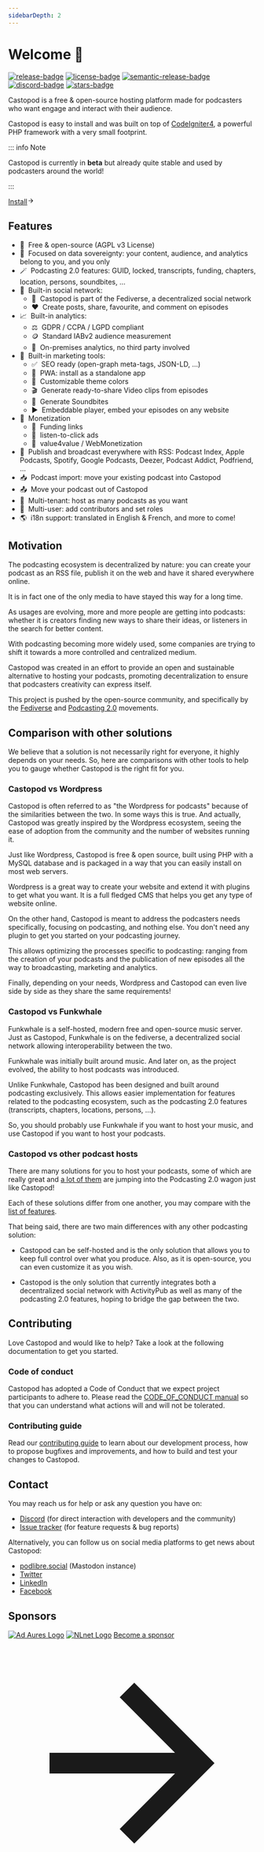 ```yaml
---
sidebarDepth: 2
---
```


# Welcome 👋

[![release-badge]][release]&nbsp;[![license-badge]][license]&nbsp;[![semantic-release-badge]][semantic-release]&nbsp;[![discord-badge]][discord]&nbsp;[![stars-badge]][stars]

Castopod is a free & open-source hosting platform made for podcasters who want
engage and interact with their audience.

Castopod is easy to install and was built on top of
[CodeIgniter4](https://codeigniter.com/), a powerful PHP framework with a very
small footprint.

::: info Note

Castopod is currently in **beta** but already quite stable and used by
podcasters around&nbsp;the&nbsp;world!

:::

<div class="flex items-center">
  <a href="/getting-started/install" class="inline-flex items-center px-4 py-2 mx-auto font-semibold text-center text-white rounded-full shadow gap-x-1 bg-pine-500 hover:no-underline hover:bg-pine-600">Install<svg viewBox="0 0 24 24" width="1em" height="1em" class="text-xl text-pine-200"><path fill="currentColor" d="m16.172 11-5.364-5.364 1.414-1.414L20 12l-7.778 7.778-1.414-1.414L16.172 13H4v-2z"></path></svg></a>
</div>

## Features

- 🌱 &nbsp;Free & open-source (AGPL v3 License)
- 🔐 &nbsp;Focused on data sovereignty: your content, audience, and analytics
  belong to you, and&nbsp;you&nbsp;only
- 🪄 &nbsp;Podcasting 2.0 features: GUID, locked, transcripts, funding, chapters,
  location, persons, soundbites, …
- 💬 &nbsp;Built-in social network:
  - 🚀 &nbsp;Castopod is part of the Fediverse, a decentralized social network
  - ❤️ &nbsp;Create posts, share, favourite, and comment on episodes
- 📈 &nbsp;Built-in analytics:
  - ⚖️ &nbsp;GDPR / CCPA / LGPD compliant
  - 🪙 &nbsp;Standard IABv2 audience measurement
  - 🏡 &nbsp;On-premises analytics, no third party involved
- 📢 &nbsp;Built-in marketing tools:
  - ✅ &nbsp;SEO ready (open-graph meta-tags, JSON-LD, …)
  - 📱 &nbsp;PWA: install as a standalone app
  - 🎨 &nbsp;Customizable theme colors
  - 🎬 &nbsp;Generate ready-to-share Video clips from episodes
  - 🎵 &nbsp;Generate Soundbites
  - ▶️ &nbsp;Embeddable player, embed your episodes on any website
- 💸 &nbsp;Monetization
  - 🔗 &nbsp;Funding links
  - 📲 &nbsp;listen-to-click ads
  - 🤝 &nbsp;value4value / WebMonetization
- 📡 &nbsp;Publish and broadcast everywhere with RSS: Podcast Index, Apple
  Podcasts, Spotify, Google Podcasts, Deezer, Podcast Addict, Podfriend, …
- 📥 &nbsp;Podcast import: move your existing podcast into Castopod
- 📤 &nbsp;Move your podcast out of Castopod
- 🔀 &nbsp;Multi-tenant: host as many podcasts as you want
- 👥 &nbsp;Multi-user: add contributors and set roles
- 🌎 &nbsp;i18n support: translated in English & French, and more to come!

## Motivation

The podcasting ecosystem is decentralized by nature: you can create your podcast
as an RSS file, publish it on the web and have it shared everywhere online.

It is in fact one of the only media to have stayed this way for a long time.

As usages are evolving, more and more people are getting into podcasts: whether
it is creators finding new ways to share their ideas, or listeners in the search
for better content.

With podcasting becoming more widely used, some companies are trying to shift it
towards a more controlled and centralized medium.

Castopod was created in an effort to provide an open and sustainable alternative
to hosting your podcasts, promoting decentralization to ensure that podcasters
creativity can express itself.

This project is pushed by the open-source community, and specifically by the
[Fediverse](https://fediverse.party/en/fediverse/) and
[Podcasting 2.0](https://podcastindex.org/) movements.

## Comparison with other solutions

We believe that a solution is not necessarily right for everyone, it highly
depends on your needs. So, here are comparisons with other tools to help you to
gauge whether Castopod is the right fit for you.

### Castopod vs Wordpress

Castopod is often referred to as "the Wordpress for podcasts" because of the
similarities between the two. In some ways this is true. And actually, Castopod
was greatly inspired by the Wordpress ecosystem, seeing the ease of adoption
from the community and the number of websites running it.

Just like Wordpress, Castopod is free & open source, built using PHP with a
MySQL database and is packaged in a way that you can easily install on most web
servers.

Wordpress is a great way to create your website and extend it with plugins to
get what you want. It is a full fledged CMS that helps you get any type of
website online.

On the other hand, Castopod is meant to address the podcasters needs
specifically, focusing on podcasting, and nothing else. You don't need any
plugin to get you started on your podcasting journey.

This allows optimizing the processes specific to podcasting: ranging from the
creation of your podcasts and the publication of new episodes all the way to
broadcasting, marketing and analytics.

Finally, depending on your needs, Wordpress and Castopod can even live side by
side as they share the same requirements!

### Castopod vs Funkwhale

Funkwhale is a self-hosted, modern free and open-source music server. Just as
Castopod, Funkwhale is on the fediverse, a decentralized social network allowing
interoperability between the two.

Funkwhale was initially built around music. And later on, as the project
evolved, the ability to host podcasts was introduced.

Unlike Funkwhale, Castopod has been designed and built around podcasting
exclusively. This allows easier implementation for features related to the
podcasting ecosystem, such as the podcasting 2.0 features (transcripts,
chapters, locations, persons, …).

So, you should probably use Funkwhale if you want to host your music, and use
Castopod if you want to host your podcasts.

### Castopod vs other podcast hosts

There are many solutions for you to host your podcasts, some of which are really
great and [a lot of them](https://podcastindex.org/apps) are jumping into the
Podcasting 2.0 wagon just like Castopod!

Each of these solutions differ from one another, you may compare with the
[list of features](#features).

That being said, there are two main differences with any other podcasting
solution:

- Castopod can be self-hosted and is the only solution that allows you to keep
  full control over what you produce. Also, as it is open-source, you can even
  customize it as you wish.

- Castopod is the only solution that currently integrates both a decentralized
  social network with ActivityPub as well as many of the podcasting 2.0
  features, hoping to bridge the gap between the two.

## Contributing

Love Castopod and would like to help? Take a look at the following documentation
to get you started.

### Code of conduct

Castopod has adopted a Code of Conduct that we expect project participants to
adhere to. Please read the
[CODE_OF_CONDUCT manual](https://code.castopod.org/ad-aures/castopod/-/blob/beta/CODE_OF_CONDUCT.md)
so that you can understand what actions will and will not be tolerated.

### Contributing guide

Read our [contributing guide](./contributing/guidelines.md) to learn about our
development process, how to propose bugfixes and improvements, and how to build
and test your changes to Castopod.

## Contact

You may reach us for help or ask any question you have on:

- [Discord](https://castopod.org/discord) (for direct interaction with
  developers and the community)
- [Issue tracker](https://code.castopod.org/ad-aures/castopod/-/issues) (for
  feature requests & bug reports)

Alternatively, you can follow us on social media platforms to get news about
Castopod:

- [podlibre.social](https://podlibre.social/@Castopod) (Mastodon instance)
- [Twitter](https://twitter.com/castopod)
- [LinkedIn](https://linkedin.com/company/castopod)
- [Facebook](https://www.facebook.com/castopod)

## Sponsors

<div class="flex flex-wrap gap-x-16 gap-y-8">
  <a href="https://adaures.com/" target="_blank" rel="noopener noreferrer"><img src="/images/sponsors/adaures.svg" alt="Ad Aures Logo" class="h-16" /></a>
  <a href="https://nlnet.nl/project/Castopod/" target="_blank" rel="noopener noreferrer"><img src="/images/sponsors/nlnet.svg" alt="NLnet Logo" class="h-16" /></a>
  <a href="https://opencollective.com/castopod/contribute" class="inline-flex items-center font-semibold text-black underline gap-x-1 decoration-pine-500 decoration-4 hover:no-underline" target="_blank" rel="noopener noreferrer">Become a sponsor<svg viewBox="0 0 24 24" class="h-6"><path fill="currentColor" d="m16.172 11-5.364-5.364 1.414-1.414L20 12l-7.778 7.778-1.414-1.414L16.172 13H4v-2z"></path></svg></a>
</div>

[release]: https://code.castopod.org/ad-aures/castopod/-/releases
[release-badge]:
  https://img.shields.io/gitlab/v/release/2?color=brightgreen&gitlab_url=https%3A%2F%2Fcode.castopod.org%2F&include_prereleases&label=release
[license]: https://code.castopod.org/ad-aures/castopod/-/blob/beta/LICENSE.md
[license-badge]:
  https://img.shields.io/github/license/ad-aures/castopod?color=blue
[semantic-release]: https://github.com/semantic-release/semantic-release
[semantic-release-badge]:
  https://img.shields.io/badge/%20%20%F0%9F%93%A6%F0%9F%9A%80-semantic--release-e10079.svg
[discord]: https://castopod.org/discord
[discord-badge]: https://img.shields.io/badge/chat-on%20discord-7389D8
[stars]: https://github.com/ad-aures/castopod/stargazers
[stars-badge]:
  https://img.shields.io/github/stars/ad-aures/castopod?style=social

